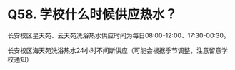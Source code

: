 # Q58. 学校什么时候供应热水？
长安校区星天苑、云天苑洗浴热水供应时间为每日08:00-12:00、17:30-00:30。

长安校区海天苑洗浴热水24小时不间断供应（可能会根据季节调整，注意留意学校通知）
